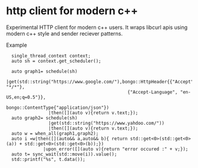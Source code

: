 # http client for modern c++ 

Experimental HTTP client for modern c++ users. 
  It wraps libcurl apis using modern c++ style and sender reciever patterns.
  
  Example
  ```
    single_thread_context context;
    auto sh = context.get_scheduler();
    
    auto graph1= schedule(sh) 
                  |get(std::string("https://www.google.com/"),bongo::HttpHeader{{"Accept", "*/*"},
                                                {"Accept-Language", "en-US,en;q=0.5"}},
                                                bongo::ContentType{"application/json"})
                  |then([](auto v){return v.text;});
    auto graph2= schedule(sh)
                  |get(std::string("https://www.yahdoo.com/"))
                  |then([](auto v){return v.text;});
    auto w = when_all(graph1,graph2);
    auto i =w|then([](auto&& a,auto&& b){ return std::get<0>(std::get<0>(a)) + std::get<0>(std::get<0>(b));})
                |upon_error([](auto v){return "error occured :" + v;});
    auto t= sync_wait(std::move(i)).value();
    std::printf("%s", t.data());
  ```
 


